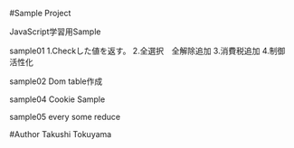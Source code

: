 #Sample Project

JavaScript学習用Sample

sample01
1.Checkした値を返す。
2.全選択　全解除追加
3.消費税追加
4.制御　活性化

sample02
Dom table作成

sample04
Cookie Sample

sample05
every some reduce

#Author
Takushi Tokuyama